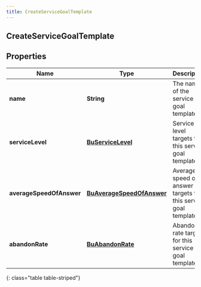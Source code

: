 ```yaml
---
title: CreateServiceGoalTemplate
---
```


## CreateServiceGoalTemplate

## Properties

| Name                     | Type                                                                         | Description                                                    | Notes      |
| ------------------------ | ---------------------------------------------------------------------------- | -------------------------------------------------------------- | ---------- |
| **name**                 | <!----><!---->**String**<!---->                                              | The name of the service goal template.                         |            |
| **serviceLevel**         | <!----><!---->[**BuServiceLevel**](BuServiceLevel.md)<!---->                 | Service level targets for this service goal template           | [optional] |
| **averageSpeedOfAnswer** | <!----><!---->[**BuAverageSpeedOfAnswer**](BuAverageSpeedOfAnswer.md)<!----> | Average speed of answer targets for this service goal template | [optional] |
| **abandonRate**          | <!----><!---->[**BuAbandonRate**](BuAbandonRate.md)<!---->                   | Abandon rate targets for this service goal template            | [optional] |

{: class="table table-striped"}
